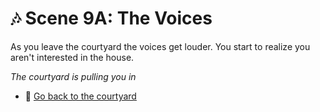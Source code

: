 
# 🎶 Scene 9A: The Voices

As you leave the courtyard the voices get louder.
You start to realize you aren't interested in the house.

*The courtyard is pulling you in*

- 👸 [Go back to the courtyard](./scene7A.md)
